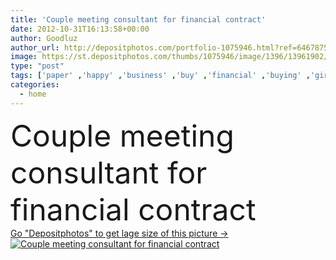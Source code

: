 ```yaml
---
title: 'Couple meeting consultant for financial contract'
date: 2012-10-31T16:13:58+00:00
author: Goodluz
author_url: http://depositphotos.com/portfolio-1075946.html?ref=64678756
image: https://st.depositphotos.com/thumbs/1075946/image/1396/13961902/api_thumb_450.jpg?forcejpeg=true
type: "post"
tags: ['paper' ,'happy' ,'business' ,'buy' ,'financial' ,'buying' ,'girl' ,'sitting' ,'people' ,'women' ,'family' ,'protection' ,'man' ,'easter' ,'building' ,'construction' ,'estate' ,'house' ,'real' ,'home' ,'couple' ,'woman' ,'fingers' ,'with' ,'contract' ,'planning' ,'legal' ,'room' ,'indoors' ,'investment' ,'mortgage' ,'project' ,'real estate' ,'future' ,'in' ,'tablet' ,'plan' ,'houses' ,'living' ,'architect' ,'housing' ,'At' ,'designer' ,'sofa' ,'purchase' ,'couples' ,'investors' ,'credit' ,'planner' ,'homes' ]
categories: 
  - home
---
```

<div aling="center">
            <font size="60"> Couple meeting consultant for financial contract</font>   
</div>
<div>
    <a href='https://depositphotos.com/13961902/stock-photo-couple-meeting-consultant-for-financial.html?ref=64678756' target=_blank > Go "Depositphotos" to get lage size of this picture ->
        <img href='https://depositphotos.com/13961902/stock-photo-couple-meeting-consultant-for-financial.html?ref=64678756' src='https://st.depositphotos.com/1075946/1396/i/950/depositphotos_13961902-stock-photo-couple-meeting-consultant-for-financial.jpg?forcejpeg=true' alt='Couple meeting consultant for financial contract' >
    </a>
</div>
